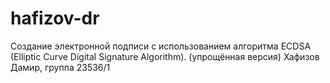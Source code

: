 # hafizov-dr
Создание электронной подписи с использованием алгоритма ECDSA (Elliptic Curve Digital Signature Algorithm).
(упрощённая версия)
Хафизов Дамир, группа 23536/1
